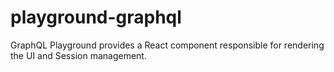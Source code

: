# playground-graphql

GraphQL Playground provides a React component responsible for rendering the UI and Session management.
